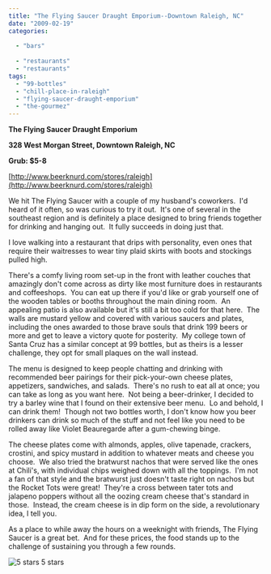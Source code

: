 ```yaml
---
title: "The Flying Saucer Draught Emporium--Downtown Raleigh, NC"
date: "2009-02-19"
categories:
  
  - "bars"
  
  - "restaurants"
  - "restaurants"
tags:
  - "99-bottles"
  - "chill-place-in-raleigh"
  - "flying-saucer-draught-emporium"
  - "the-gourmez"
---
```


**The Flying Saucer Draught Emporium**

**328 West Morgan Street, Downtown Raleigh, NC**

**Grub: $5-8**

[http://www.beerknurd.com/stores/raleigh](http://www.beerknurd.com/stores/raleigh)

We hit The Flying Saucer with a couple of my husband's coworkers.  I'd heard of it often, so was curious to try it out.  It's one of several in the southeast region and is definitely a place designed to bring friends together for drinking and hanging out.  It fully succeeds in doing just that.

I love walking into a restaurant that drips with personality, even ones that require their waitresses to wear tiny plaid skirts with boots and stockings pulled high.

There's a comfy living room set-up in the front with leather couches that amazingly don't come across as dirty like most furniture does in restaurants and coffeeshops.  You can eat up there if you'd like or grab yourself one of the wooden tables or booths throughout the main dining room.  An appealing patio is also available but it's still a bit too cold for that here.  The walls are mustard yellow and covered with various saucers and plates, including the ones awarded to those brave souls that drink 199 beers or more and get to leave a victory quote for posterity.  My college town of Santa Cruz has a similar concept at 99 bottles, but as theirs is a lesser challenge, they opt for small plaques on the wall instead.

The menu is designed to keep people chatting and drinking with recommended beer pairings for their pick-your-own cheese plates, appetizers, sandwiches, and salads.  There's no rush to eat all at once; you can take as long as you want here.  Not being a beer-drinker, I decided to try a barley wine that I found on their extensive beer menu.  Lo and behold, I can drink them!  Though not two bottles worth, I don't know how you beer drinkers can drink so much of the stuff and not feel like you need to be rolled away like Violet Beauregarde after a gum-chewing binge.

The cheese plates come with almonds, apples, olive tapenade, crackers, crostini, and spicy mustard in addition to whatever meats and cheese you choose.  We also tried the bratwurst nachos that were served like the ones at Chili's, with individual chips weighed down with all the toppings.  I'm not a fan of that style and the bratwurst just doesn't taste right on nachos but the Rocket Tots were great!  They're a cross between tater tots and jalapeno poppers without all the oozing cream cheese that's standard in those.  Instead, the cream cheese is in dip form on the side, a revolutionary idea, I tell you.

As a place to while away the hours on a weeknight with friends, The Flying Saucer is a great bet.  And for these prices, the food stands up to the challenge of sustaining you through a few rounds.




<div class="caption">

![5 stars](http://s3.amazonaws.com/thegourmez-wpmedia/2009/02/rating_truffle1.gif "rating_truffle1") 5 stars</div>

